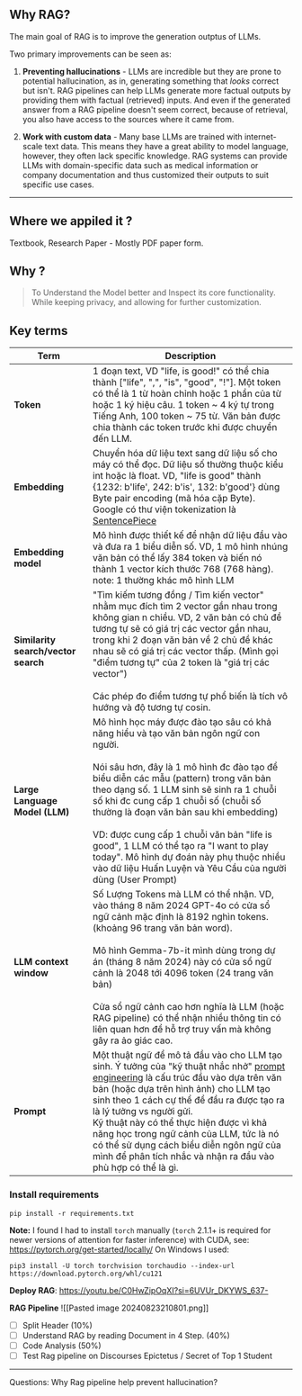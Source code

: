 ## Why RAG?

The main goal of RAG is to improve the generation outptus of LLMs.

Two primary improvements can be seen as:

1. **Preventing hallucinations** - LLMs are incredible but they are prone to potential hallucination, as in, generating something that _looks_ correct but isn't. RAG pipelines can help LLMs generate more factual outputs by providing them with factual (retrieved) inputs. And even if the generated answer from a RAG pipeline doesn't seem correct, because of retrieval, you also have access to the sources where it came from.

2. **Work with custom data** - Many base LLMs are trained with internet-scale text data. This means they have a great ability to model language, however, they often lack specific knowledge. RAG systems can provide LLMs with domain-specific data such as medical information or company documentation and thus customized their outputs to suit specific use cases.

---
## Where we appiled it ?
Textbook, Research Paper - Mostly PDF paper form.

## Why ?
> To Understand the Model better and Inspect its core functionality. While keeping privacy, and allowing for further customization.


## Key terms
| Term                                | Description                                                                                                                                                                                                                                                                                                                                                                                                                                                                                                                                          |
| ----------------------------------- | ---------------------------------------------------------------------------------------------------------------------------------------------------------------------------------------------------------------------------------------------------------------------------------------------------------------------------------------------------------------------------------------------------------------------------------------------------------------------------------------------------------------------------------------------------- |
| **Token**                           | 1 đoạn text, VD "life, is good!" có thể chia thành ["life", ",", "is", "good", "!"]. Một token có thể là 1 từ hoàn chỉnh hoặc 1 phần của từ hoặc 1 ký hiệu câu. 1 token ~ 4 ký tự trong Tiếng Anh, 100 token ~ 75 từ. Văn bản được chia thành các token trước khi được chuyển đến LLM.                                                                                                                                                                                                                                                               |
| **Embedding**                       | Chuyển hóa dữ liệu text sang dữ liệu số cho máy có thể đọc. Dữ liệu số thường thuộc kiểu int hoặc là float. VD, "life is good" thành {1232: b'life', 242: b'is', 132: b'good'} dùng Byte pair encoding (mã hóa cặp Byte). Google có thư viện tokenization là  [SentencePiece](https://github.com/google/sentencepiece)                                                                                                                                                                                                                               |
| **Embedding model**                 | Mô hình được thiết kế để nhận dữ liệu đầu vào và đưa ra 1 biểu diễn số. VD, 1 mô hình nhúng văn bản có thể lấy 384 token và biến nó thành 1 vector kích thước 768 (768 hàng). note: 1 thường khác mô hình LLM                                                                                                                                                                                                                                                                                                                                        |
| **Similarity search/vector search** | "Tìm kiếm tương đồng / Tìm kiến vector" nhằm mục đích tìm 2 vector gần nhau trong không gian n chiều. VD, 2 văn bản có chủ đề tương tự sẽ có giá trị các vector gần nhau, trong khi 2 đoạn văn bản về 2 chủ đề khác nhau sẽ có giá trị các vector thấp. (Mình gọi "điểm tương tự" của 2 token là "giá trị các vector")<br><br>Các phép đo điểm tương tự phổ biến là tích vô hướng và độ tương tự cosin.                                                                                                                                              |
| **Large Language Model (LLM)**      | Mô hình học máy được đào tạo sâu có khả năng hiểu và tạo văn bản ngôn ngữ con người.<br><br>Nói sâu hơn, đây là 1 mô hình đc đào tạo để biểu diễn các mẫu (pattern) trong văn bản theo dạng số. 1 LLM sinh sẽ sinh ra 1 chuỗi số khi đc cung cấp 1 chuỗi số (chuỗi số thường là đoạn văn bản sau khi embedding) <br><br>VD: được cung cấp 1 chuỗi văn bản "life is good", 1 LLM có thể tạo ra "I want to play today". Mô hình dự đoán này phụ thuộc nhiều vào dữ liệu Huấn Luyện và Yêu Cầu của người dùng (User Prompt)                             |
| **LLM context window**              | Số Lượng Tokens mà LLM có thể nhận. VD, vào tháng 8 năm 2024 GPT-4o có cửa sổ ngữ cảnh mặc định là 8192 nghìn tokens. (khoảng 96 trang văn bản word). <br><br>Mô hình Gemma-7b-it mình dùng trong dự án (tháng 8 năm 2024) này có cửa sổ ngữ cảnh là 2048 tới 4096 token (24 trang văn bản) <br><br>Cửa sổ ngữ cảnh cao hơn nghĩa là LLM (hoặc RAG pipeline) có thể nhận nhiều thông tin có liên quan hơn để hỗ trợ truy vấn mà không gây ra ảo giác cao.                                                                                            |
| **Prompt**                          | Một thuật ngữ để mô tả đầu vào cho LLM tạo sinh. Ý tưởng của "kỹ thuật nhắc nhở" [prompt engineering](https://www.google.com/url?q=https%3A%2F%2Fen.wikipedia.org%2Fwiki%2FPrompt_engineering) là cấu trúc đầu vào dựa trên văn bản (hoặc dựa trên hình ảnh) cho LLM tạo sinh theo 1 cách cự thể để đầu ra được tạo ra là lý tưởng vs người gửi. <br>Kỹ thuật này có thể thực hiện được vì khả năng học trong ngữ cảnh của LLM, tức là nó có thể sử dụng cách biểu diễn ngôn ngữ của mình để phân tích nhắc và nhận ra đầu vào phù hợp có thể là gì. |


### Install requirements
```
pip install -r requirements.txt
```
**Note:** I found I had to install `torch` manually (`torch` 2.1.1+ is required for newer versions of attention for faster inference) with CUDA, see: https://pytorch.org/get-started/locally/
On Windows I used:
```
pip3 install -U torch torchvision torchaudio --index-url https://download.pytorch.org/whl/cu121
```
**Deploy RAG**: https://youtu.be/C0HwZipOqXI?si=6UVUr_DKYWS_637-


**RAG Pipeline**
![[Pasted image 20240823210801.png]]

- [ ]  Split Header (10%)
- [ ] Understand RAG by reading Document in 4 Step. (40%)
- [ ] Code Analysis (50%)
- [ ] Test Rag pipeline on Discourses Epictetus / Secret of Top 1 Student
---

Questions: 
Why Rag pipeline help prevent hallucination?
